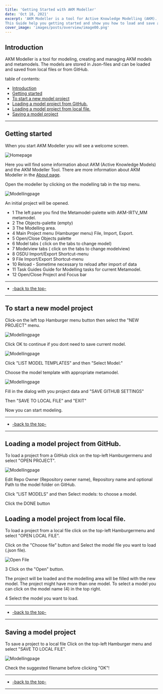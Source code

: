 ```yaml
---
title: 'Getting Started with AKM Modeller'
date: 'Oct 18, 2021'
excerpt: 'AKM Modeller is a tool for Active Knowledge Modelling (AKM). 
This Guide help you getting started and show you how to load and save a Project with models and metamodels from local Json-files and a GitHub Repository'
cover_image: 'images/posts/overview/image00.png'
---
```


## Introduction

AKM Modeller is a tool for modeling, creating and managing AKM models and metamodels.
The models are stored in Json-files and can be loaded and saved from local files or from GitHub.

table of contents:

- [Introduction](#introduction)
- [Getting started](#getting-started)
- [To start a new model project](#to-start-a-new-model-project)
- [Loading a model project from GitHub.](#loading-a-model-project-from-github)
- [Loading a model project from local file.](#loading-a-model-project-from-local-file)
- [Saving a model project](#saving-a-model-project)
 
---

## Getting started

When you start AKM Modeller you will see a welcome screen.

![Homepage](/images/posts/overview/image00.png)

Here you will find some information about AKM (Active Knowledge Models) and the AKM Modeller Tool.
There are more information about AKM Modeller in the [About page](/about).

Open the modeller by clicking on the modelling tab in the top menu.

![Modellingpage](/images/posts/overview/image01.png)

An initial project will be opened. 
- 1 The left pane you find the Metamodel-palette with AKM-IRTV_MM metamodel.
- 2 The Objects-palette (empty) 
- 3 The Modelling area.
- 4 Main Project menu (Hamburger menu) File, Import, Export.
- 5 Open/Close Objects palette
- 6 Model tabs ( click on the tabs to change model)
- 7 Modelview tabs ( click on the tabs to change modelview)
- 8 OSDU Import/Export Shortcut-menu
- 9 File Import/Export Shortcut-menu
- 10 Reload - Sometime necessary to reload after import of data
- 11 Task Guides Guide for Modelling tasks for current Metamodel.
- 12 Open/Close Project and Focus bar

---

- [-back to the top-](#introduction)
  
---

## To start a new model project

Click-on the left top Hamburger menu button then select the "NEW PROJECT" menu.

![Modellingpage](/images/posts/overview/image02.png)

Click OK to continue if you dont need to save current model.

![Modellingpage](/images/posts/overview/image02b.png)


Click "LIST MODEL TEMPLATES" and then "Select Model:"

Choose the model template with appropriate metamodel.

![Modellingpage](/images/posts/overview/image02c.png)

Fill in the dialog with you project data and "SAVE GITHUB SETTINGS"

Then "SAVE TO LOCAL FILE" and "EXIT"

Now you can start modeling.

---  

- [-back to the top-](#introduction)  
  
---

## Loading a model project from GitHub.

To load a project from a GitHub click on the top-left Hamburgermenu and select "OPEN PROJECT".

![Modellingpage](/images/posts/overview/image03.png)

Edit Repo Owner (Repository owner name), Repository name and optional Path to the model folder on GitHub.

Click "LIST MODELS" and then Select models: to choose a model.

Click the DONE button


## Loading a model project from local file.


To load a project from a local file click on the top-left Hamburgermenu and select "OPEN LOCAL FILE".

Click on the "Choose file" button and Select the model file you want to load (.json file).

![Open File](/images/posts/overview/image04.png)

3 Click on the "Open" button.

The project will be loaded and the modelling area will be filled with the new model.
The project might have more than one model. To select a model you can click on the model name (4) in the top right.

4 Select the model you want to load.

---
 - [-back to the top-](#introduction)
---

## Saving a model project

To save a project to a local file Click on the top-left Hamburger menu and select "SAVE TO LOCAL FILE".

![Modellingpage](/images/posts/overview/image05.png)

Check the suggested filename before clicking "OK"!


---
 - [-back to the top-](#introduction)
---


<!-- ## Using GitHub

Using GitHub to store your model projects.

Because the Project model files are Json-files, you can also store your model projects in GitHub repository.
Create a repository in GitHub and add a folder were you can store your model files.
Clone the repository to your local computer and open and save your model project file from you local repository as described above.

When you have savee your project, you can **Add, Commit and Push** your repository to GitHub as normal. -->

<!-- ---
 - [-back to the top-](#introduction)
--- -->